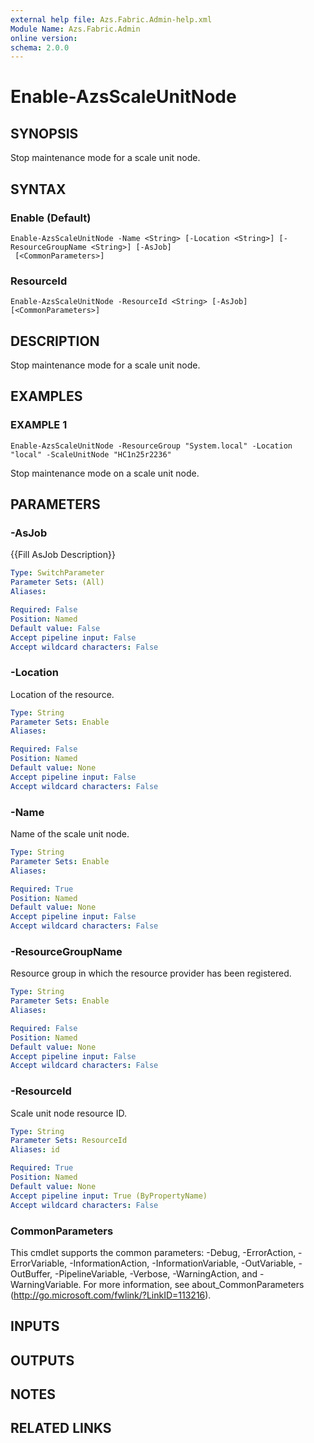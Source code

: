 ```yaml
---
external help file: Azs.Fabric.Admin-help.xml
Module Name: Azs.Fabric.Admin
online version:
schema: 2.0.0
---
```


# Enable-AzsScaleUnitNode

## SYNOPSIS
Stop maintenance mode for a scale unit node.

## SYNTAX

### Enable (Default)
```
Enable-AzsScaleUnitNode -Name <String> [-Location <String>] [-ResourceGroupName <String>] [-AsJob]
 [<CommonParameters>]
```

### ResourceId
```
Enable-AzsScaleUnitNode -ResourceId <String> [-AsJob] [<CommonParameters>]
```

## DESCRIPTION
Stop maintenance mode for a scale unit node.

## EXAMPLES

### EXAMPLE 1
```
Enable-AzsScaleUnitNode -ResourceGroup "System.local" -Location "local" -ScaleUnitNode "HC1n25r2236"
```

Stop maintenance mode on a scale unit node.

## PARAMETERS

### -AsJob
{{Fill AsJob Description}}

```yaml
Type: SwitchParameter
Parameter Sets: (All)
Aliases:

Required: False
Position: Named
Default value: False
Accept pipeline input: False
Accept wildcard characters: False
```

### -Location
Location of the resource.

```yaml
Type: String
Parameter Sets: Enable
Aliases:

Required: False
Position: Named
Default value: None
Accept pipeline input: False
Accept wildcard characters: False
```

### -Name
Name of the scale unit node.

```yaml
Type: String
Parameter Sets: Enable
Aliases:

Required: True
Position: Named
Default value: None
Accept pipeline input: False
Accept wildcard characters: False
```

### -ResourceGroupName
Resource group in which the resource provider has been registered.

```yaml
Type: String
Parameter Sets: Enable
Aliases:

Required: False
Position: Named
Default value: None
Accept pipeline input: False
Accept wildcard characters: False
```

### -ResourceId
Scale unit node resource ID.

```yaml
Type: String
Parameter Sets: ResourceId
Aliases: id

Required: True
Position: Named
Default value: None
Accept pipeline input: True (ByPropertyName)
Accept wildcard characters: False
```

### CommonParameters
This cmdlet supports the common parameters: -Debug, -ErrorAction, -ErrorVariable, -InformationAction, -InformationVariable, -OutVariable, -OutBuffer, -PipelineVariable, -Verbose, -WarningAction, and -WarningVariable. For more information, see about_CommonParameters (http://go.microsoft.com/fwlink/?LinkID=113216).

## INPUTS

## OUTPUTS

## NOTES

## RELATED LINKS
